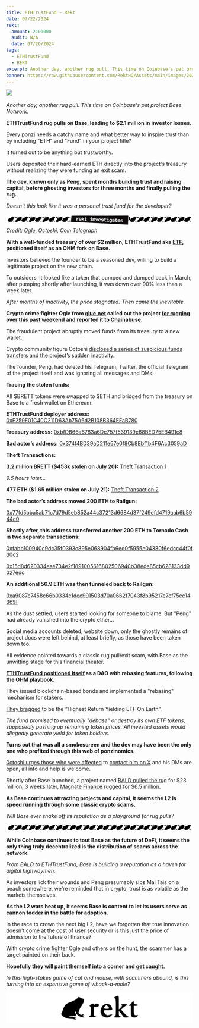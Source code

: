 ```yaml
---
title: ETHTrustFund - Rekt
date: 07/22/2024
rekt:
  amount: 2100000
  audit: N/A
  date: 07/20/2024
tags:
  - ETHTrustFund
  - REKT
excerpt: Another day, another rug pull. This time on Coinbase's pet project Base Network. ETHTrustFund rug pulls on Base, leading to $2.1 million in investor losses.
banner: https://raw.githubusercontent.com/RektHQ/Assets/main/images/2023/01/ethtrustfund-rekt-header.png
---
```

![](https://raw.githubusercontent.com/RektHQ/Assets/main/images/2023/01/ethtrustfund-rekt-header.png)




_Another day, another rug pull. This time on Coinbase's pet project Base Network._  
  
**ETHTrustFund rug pulls on Base, leading to $2.1 million in investor losses.**

  

Every ponzi needs a catchy name and what better way to inspire trust than by including "ETH" and "Fund" in your project title?  
  
It turned out to be anything but trustworthy.  
  
Users deposited their hard-earned ETH directly into the project's treasury without realizing they were funding an exit scam.  
  
**The dev, known only as Peng, spent months building trust and raising capital, before ghosting investors for three months and finally pulling the rug.**

  

_Doesn’t this look like it was a personal trust fund for the developer?_

![](https://raw.githubusercontent.com/RektHQ/Assets/main/images/2021/09/rekt-investigates-linebreak.png)
_Credit: [Ogle](https://x.com/cryptogle/status/1814785746030440522), [Octoshi](https://x.com/0ctoshi/status/1815026461675335752), [Coin Telegraph](https://cointelegraph.com/news/ethtrustfund-dao-transfers-treasury-apparent-rug-pull?utm_source=dlvr.it&utm_medium=twitter&utm_campaign=rss_partner_inbound)_

**With a well-funded treasury of over $2 million, ETHTrustFund aka [ETF](https://dexscreener.com/base/0x4b8a4fabe047ff800a7fe4984ac1bd3458067255), positioned itself as an OHM fork on Base.**

Investors believed the founder to be a seasoned dev, willing to build a legitimate project on the new chain.  
  
To outsiders, it looked like a token that pumped and dumped back in March, after pumping shortly after launching, it was down over 90% less than a week later.  
  
_After months of inactivity, the price stagnated. Then came the inevitable._

**Crypto crime fighter Ogle from [glue.net](http://glue.net) called out the project [for rugging over this past weekend](https://x.com/cryptogle/status/1814785746030440522) and [reported it to Chainabuse](https://www.chainabuse.com/report/4e3e0656-698b-4e09-a561-e470c53375e4).**  
  
The fraudulent project abruptly moved funds from its treasury to a new wallet.  
  
Crypto community figure Octoshi [disclosed a series of suspicious funds transfers](https://x.com/0ctoshi/status/1815026461675335752) and the project’s sudden inactivity.  
  
The founder, Peng, had deleted his Telegram, Twitter, the official Telegram of the project itself and was ignoring all messages and DMs.

**Tracing the stolen funds:**  
  
All $BRETT tokens were swapped to $ETH and bridged from the treasury on Base to a fresh wallet on Ethereum.  
  

**ETHTrustFund deployer address:**
[0xF259F01C40C211D63Ab75A6d2B108B364EFaB780  ](https://basescan.org/address/0xf259f01c40c211d63ab75a6d2b108b364efab780)

**Treasury address:**
[0xbfDB66a6783a6Dc757f539139c68BED75EB491c8  ](https://basescan.org/address/0xbfdb66a6783a6dc757f539139c68bed75eb491c8)

**Bad actor’s address:**
[0x374f4BD39aD211e67e0f8Cb8Ebf1b4F6Ac3059aD  ](https://etherscan.io/address/0x374f4bd39ad211e67e0f8cb8ebf1b4f6ac3059ad)

**Theft Transactions:**

**3.2 million BRETT ($453k stolen on July 20):**
[Theft Transaction 1](https://basescan.org/tx/0x2a7af282f777253ae4aa43679ba79658a77c45502040ea14fcae4bb183f88091)

  _9.5 hours later…_

  
**477 ETH ($1.65 million stolen on July 21):**
[Theft Transaction 2  ](https://basescan.org/tx/0x886ef55a948dfdfdc54f5e0205abb517b2747251bc817eeadfd732fc7061d83e)

**The bad actor’s address moved 200 ETH to Railgun:**

[0x77fd5bba5ab71c7d79d5eb852a44c37213d6684d37f249efd4719aab6b5944c0  ](https://etherscan.io/tx/0x77fd5bba5ab71c7d79d5eb852a44c37213d6684d37f249efd4719aab6b5944c0)

**Shortly after, this address transferred another 200 ETH to Tornado Cash in two separate transactions:**

[0xfabb100940c9dc35f0393c895e068904fb6ed0f5955e04380f6edcc44f0fd0c2](https://etherscan.io/tx/0xfabb100940c9dc35f0393c895e068904fb6ed0f5955e04380f6edcc44f0fd0c2)

[0x15d8d620334eae734e2f1891005616802506940b38ede85cb628133dd9027edc](https://etherscan.io/tx/0x15d8d620334eae734e2f1891005616802506940b38ede85cb628133dd9027edc)  
  
**An additional 56.9 ETH was then funneled back to Railgun:**

[0xa9087c7458c66b0334c1dcc991503d70a0662f7043f8b95217e7cf75ec14369f](https://etherscan.io/tx/0xa9087c7458c66b0334c1dcc991503d70a0662f7043f8b95217e7cf75ec14369f)

As the dust settled, users started looking for someone to blame. But "Peng" had already vanished into the crypto ether…

Social media accounts deleted, website down, only the ghostly remains of project docs were left behind, at least briefly, as those have been taken down too.  
  
All evidence pointed towards a classic rug pull/exit scam, with Base as the unwitting stage for this financial theater.  
  
**[ETHTrustFund positioned itself](https://cointelegraph.com/news/ethtrustfund-dao-transfers-treasury-apparent-rug-pull?utm_source=dlvr.it&utm_medium=twitter&utm_campaign=rss_partner_inbound) as a DAO with rebasing features, following the OHM playbook.**

They issued blockchain-based bonds and implemented a "rebasing" mechanism for stakers.

  

[They bragged](https://web.archive.org/web/20240314172053/https://docs.ethtf.io/) to be the “Highest Return Yielding ETF On Earth”.  
  

_The fund promised to eventually "debase" or destroy its own ETF tokens, supposedly pushing up remaining token prices. All invested assets would allegedly generate yield for token holders._

**Turns out that was all a smokescreen and the dev may have been the only one who profited through this web of ponzinomics.**  
  

[0ctoshi urges those who were affected](https://x.com/0ctoshi/status/1815026484861382834) to [contact him on X](https://x.com/0ctoshi) and his DMs are open, all info and help is welcome.  
  
Shortly after Base launched, a project named [BALD pulled the rug](https://rekt.news/bald-rekt/) for $23 million, 3 weeks later, [Magnate Finance rugged](https://cointelegraph.com/news/magnate-finance-on-base-rug-pulls-users-of-6-5m-as-predicted-by-on-chain-sleuth) for $6.5 million.  
  
**As Base continues attracting projects and capital, it seems the L2 is speed running through some classic crypto scams.**

_Will Base ever shake off its reputation as a playground for rug pulls?_

![](https://raw.githubusercontent.com/RektHQ/Assets/main/images/2021/03/rekt-linebreak.png)





**While Coinbase continues to tout Base as the future of DeFi, it seems the only thing truly decentralized is the distribution of scams across the network.**

  

_From BALD to ETHTrustFund, Base is building a reputation as a haven for digital highwaymen._  
  
As investors lick their wounds and Peng presumably sips Mai Tais on a beach somewhere, we're reminded that in crypto, trust is as volatile as the markets themselves.  
  

**As the L2 wars heat up, it seems Base is content to let its users serve as cannon fodder in the battle for adoption.**

  
In the race to crown the next big L2, have we forgotten that true innovation doesn't come at the cost of user security or is this just the price of admission to the future of finance?  
  
With crypto crime fighter Ogle and others on the hunt, the scammer has a target painted on their back.

  

**Hopefully they will paint themself into a corner and get caught.**  
  
_In this high-stakes game of cat and mouse, with scammers abound, is this turning into an expensive game of whack-a-mole?_

![](https://raw.githubusercontent.com/RektHQ/Assets/main/images/2021/08/rekt-outline-conc.png)









